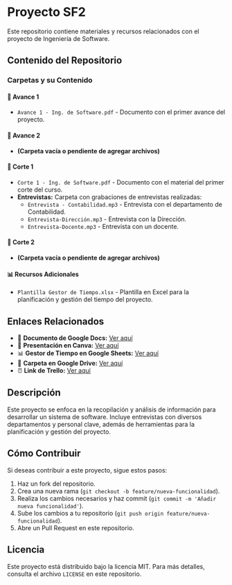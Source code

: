 # Proyecto SF2

Este repositorio contiene materiales y recursos relacionados con el proyecto de Ingeniería de Software.

## Contenido del Repositorio

### Carpetas y su Contenido

#### 📂 Avance 1
- `Avance 1 - Ing. de Software.pdf` - Documento con el primer avance del proyecto.

#### 📂 Avance 2
- **(Carpeta vacía o pendiente de agregar archivos)**

#### 📂 Corte 1
- `Corte 1 - Ing. de Software.pdf` - Documento con el material del primer corte del curso.
- **Entrevistas:** Carpeta con grabaciones de entrevistas realizadas:
  - `Entrevista - Contabilidad.mp3` - Entrevista con el departamento de Contabilidad.
  - `Entrevista-Dirección.mp3` - Entrevista con la Dirección.
  - `Entrevista-Docente.mp3` - Entrevista con un docente.

#### 📂 Corte 2
- **(Carpeta vacía o pendiente de agregar archivos)**

#### 📊 Recursos Adicionales
- `Plantilla Gestor de Tiempo.xlsx` - Plantilla en Excel para la planificación y gestión del tiempo del proyecto.

## Enlaces Relacionados

- 📄 **Documento de Google Docs:** [Ver aquí](https://docs.google.com/document/d/1DWG5g-dSN85tWLvllPV2Y6bjrOanTNCZzYcD4HIygnI/edit?usp=sharing)
- 🎨 **Presentación en Canva:** [Ver aquí](https://www.canva.com/design/DAGdVG2s6E8/n1hPo4g-QT9Qjjm51-mghg/edit)
- 📊 **Gestor de Tiempo en Google Sheets:** [Ver aquí](https://docs.google.com/spreadsheets/d/1ANOi-UxKdEVth4_f5Rve-n7hCtrVnJltFUSU2Jr2E1E/edit?usp=sharing)
- 📂 **Carpeta en Google Drive:** [Ver aquí](https://drive.google.com/drive/u/0/folders/1K3vhXRyipJ4LilflD_hnsrUXh92uNktY)
- ⏰ **Link de Trello:** [Ver aquí](https://trello.com/b/8Kmj8ANK/automatizacion-de-colegio)

## Descripción

Este proyecto se enfoca en la recopilación y análisis de información para desarrollar un sistema de software. Incluye entrevistas con diversos departamentos y personal clave, además de herramientas para la planificación y gestión del proyecto.

## Cómo Contribuir

Si deseas contribuir a este proyecto, sigue estos pasos:

1. Haz un fork del repositorio.
2. Crea una nueva rama (`git checkout -b feature/nueva-funcionalidad`).
3. Realiza los cambios necesarios y haz commit (`git commit -m 'Añadir nueva funcionalidad'`).
4. Sube los cambios a tu repositorio (`git push origin feature/nueva-funcionalidad`).
5. Abre un Pull Request en este repositorio.

## Licencia

Este proyecto está distribuido bajo la licencia MIT. Para más detalles, consulta el archivo `LICENSE` en este repositorio.
